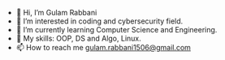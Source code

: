 - 👋 Hi, I’m Gulam Rabbani
- 👀 I’m interested in coding and cybersecurity field.
- 🌱 I’m currently learning Computer Science and Engineering.
- 💞️ My skills: OOP, DS and Algo, Linux.
- 📫 How to reach me gulam.rabbani1506@gmail.com

<!---
gulamrabbanii/gulamrabbanii is a ✨ special ✨ repository because its `README.md` (this file) appears on your GitHub profile.
You can click the Preview link to take a look at your changes.
--->
